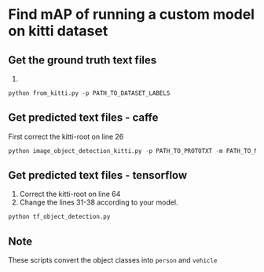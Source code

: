 # Find mAP of running a custom model on kitti dataset
## Get the ground truth text files
1. 
```python
python from_kitti.py -p PATH_TO_DATASET_LABELS
```

## Get predicted text files - caffe
First correct the kitti-root on line 26
```python 
python image_object_detection_kitti.py -p PATH_TO_PROTOTXT -m PATH_TO_MODEL
```

## Get predicted text files - tensorflow
1. Correct the kitti-root on line 64
2. Change the lines 31-38 according to your model.
```python 
python tf_object_detection.py
```

## Note
These scripts convert the object classes into `person` and `vehicle`